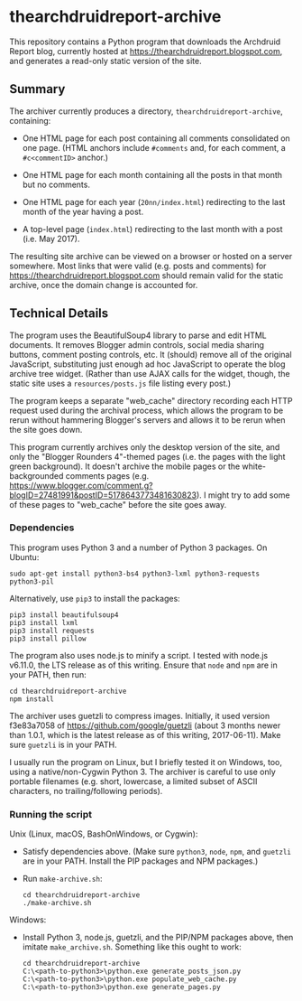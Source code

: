 # thearchdruidreport-archive

This repository contains a Python program that downloads the Archdruid Report
blog, currently hosted at https://thearchdruidreport.blogspot.com, and
generates a read-only static version of the site.

## Summary

The archiver currently produces a directory, `thearchdruidreport-archive`,
containing:

 - One HTML page for each post containing all comments consolidated on
   one page.  (HTML anchors include `#comments` and, for each comment, a
   `#c<commentID>` anchor.)

 - One HTML page for each month containing all the posts in that month but
   no comments.

 - One HTML page for each year (`20nn/index.html`) redirecting to the last
   month of the year having a post.

 - A top-level page (`index.html`) redirecting to the last month with a post
   (i.e. May 2017).

The resulting site archive can be viewed on a browser or hosted on a server
somewhere.  Most links that were valid (e.g. posts and comments) for
https://thearchdruidreport.blogspot.com should remain valid for the static
archive, once the domain change is accounted for.

## Technical Details

The program uses the BeautifulSoup4 library to parse and edit HTML documents.
It removes Blogger admin controls, social media sharing buttons, comment
posting controls, etc.  It (should) remove all of the original JavaScript,
substituting just enough ad hoc JavaScript to operate the blog archive tree
widget.  (Rather than use AJAX calls for the widget, though, the static site
uses a `resources/posts.js` file listing every post.)

The program keeps a separate "web_cache" directory recording each HTTP
request used during the archival process, which allows the program to be rerun
without hammering Blogger's servers and allows it to be rerun when the site
goes down.

This program currently archives only the desktop version of the site, and only
the "Blogger Rounders 4"-themed pages (i.e. the pages with the light green
background).  It doesn't archive the mobile pages or the white-backgrounded
comments pages (e.g. https://www.blogger.com/comment.g?blogID=27481991&postID=5178643773481630823).
I might try to add some of these pages to "web_cache" before the site goes
away.

### Dependencies

This program uses Python 3 and a number of Python 3 packages.  On Ubuntu:
```
sudo apt-get install python3-bs4 python3-lxml python3-requests python3-pil
```
Alternatively, use `pip3` to install the packages:
```
pip3 install beautifulsoup4
pip3 install lxml
pip3 install requests
pip3 install pillow
```

The program also uses node.js to minify a script.  I tested with
node.js v6.11.0, the LTS release as of this writing.  Ensure that `node` and
`npm` are in your PATH, then run:

```
cd thearchdruidreport-archive
npm install
```

The archiver uses guetzli to compress images.  Initially, it used
version f3e83a7058 of https://github.com/google/guetzli (about 3 months newer
than 1.0.1, which is the latest release as of this writing, 2017-06-11).  Make
sure `guetzli` is in your PATH.

I usually run the program on Linux, but I briefly tested it on Windows, too,
using a native/non-Cygwin Python 3.  The archiver is careful to use only
portable filenames (e.g. short, lowercase, a limited subset of ASCII
characters, no trailing/following periods).

### Running the script

Unix (Linux, macOS, BashOnWindows, or Cygwin):

 * Satisfy dependencies above.  (Make sure `python3`, `node`, `npm`, and
   `guetzli` are in your PATH.  Install the PIP packages and NPM packages.)

 * Run `make-archive.sh`:

   ```
   cd thearchdruidreport-archive
   ./make-archive.sh
   ```

Windows:

 * Install Python 3, node.js, guetzli, and the PIP/NPM packages above, then
   imitate `make_archive.sh`.  Something like this ought to work:

   ```
   cd thearchdruidreport-archive
   C:\<path-to-python3>\python.exe generate_posts_json.py
   C:\<path-to-python3>\python.exe populate_web_cache.py
   C:\<path-to-python3>\python.exe generate_pages.py
   ```
